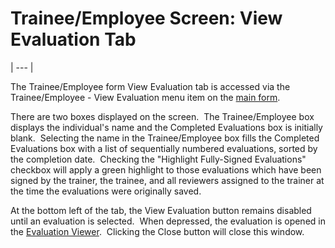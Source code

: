 # Trainee/Employee Screen: View Evaluation Tab 
| --- |

The Trainee/Employee form View Evaluation tab is accessed via the 
Trainee/Employee - View Evaluation menu item on the [main form](<7jjr.md>).

There are two boxes displayed on the screen.&nbsp; The Trainee/Employee box displays the individual's name and the Completed Evaluations box is initially blank.&nbsp; Selecting the name in the Trainee/Employee box fills the Completed Evaluations box with a list of sequentially numbered evaluations, sorted by the completion date.&nbsp; Checking the "Highlight Fully-Signed Evaluations" checkbox will apply a green highlight to those evaluations which have been signed by the trainer, the trainee, and all reviewers assigned to the trainer at the time the evaluations were originally saved.

At the bottom left of the tab, the View Evaluation button remains disabled until an evaluation is selected.&nbsp; When depressed, the evaluation is opened in the [Evaluation Viewer](<7ddc.md>).&nbsp; Clicking the Close button will close this window.